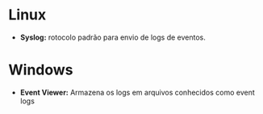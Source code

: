 # Linux

- **Syslog:** rotocolo padrão para envio de logs de eventos.

# Windows
- **Event Viewer:** Armazena os logs em arquivos conhecidos como event logs